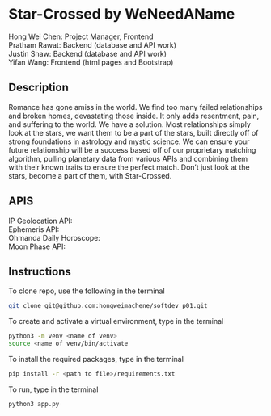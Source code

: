 # Star-Crossed by WeNeedAName

Hong Wei Chen: Project Manager, Frontend   
Pratham Rawat: Backend (database and API work)   
Justin Shaw: Backend (database and API work)      
Yifan Wang: Frontend (html pages and Bootstrap)   

## Description       
Romance has gone amiss in the world. We find too many failed relationships and broken homes, devastating those inside. It only adds resentment, pain, and suffering to the world. We have a solution. Most relationships simply look  at the stars, we want them to be a part of the stars, built directly off of strong foundations in astrology and mystic science. We can ensure your future relationship will be a success based off of our proprietary matching algorithm, pulling planetary data from various APIs and combining them with their known traits to ensure the perfect match. Don’t just look at the stars, become a part of them, with Star-Crossed. 
 
## APIS    
IP Geolocation API:      
Ephemeris API:   
Ohmanda Daily Horoscope:     
Moon Phase API:      

## Instructions
To clone repo, use the following in the terminal          
```bash
git clone git@github.com:hongweimachene/softdev_p01.git  
```    
    
To create and activate a virtual environment, type in the terminal       
```bash
python3 -m venv <name of venv>  
source <name of venv/bin/activate
```
   
To install the required packages, type in the terminal    
```bash
pip install -r <path to file>/requirements.txt     
```
   
To run, type in the terminal    
```bash
python3 app.py     
```
